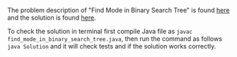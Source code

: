 The problem description of "Find Mode in Binary Search Tree" is found [here](https://leetcode.com/problems/find-mode-in-binary-search-tree/) and the solution is found [here](https://github.com/aurimas13/Solutions-To-Problems/blob/main/LeetCode/Java%20Solutions/Find%20Mode%20in%20Binary%20Search%20Tree/find_mode_in_binary_search_tree.java).

To check the solution in terminal first compile Java file as `javac find_mode_in_binary_search_tree.java`, then run the command as follows `java Solution` and it will check tests and if the solution works correctly.